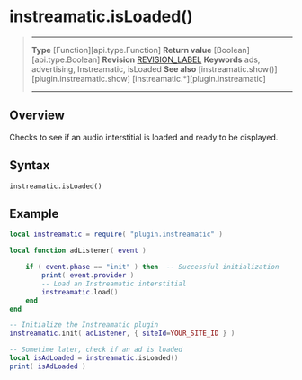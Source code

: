 # instreamatic.isLoaded()

> --------------------- ------------------------------------------------------------------------------------------
> __Type__              [Function][api.type.Function]
> __Return value__      [Boolean][api.type.Boolean]
> __Revision__          [REVISION_LABEL](REVISION_URL)
> __Keywords__          ads, advertising, Instreamatic, isLoaded
> __See also__          [instreamatic.show()][plugin.instreamatic.show]
>						[instreamatic.*][plugin.instreamatic]
> --------------------- ------------------------------------------------------------------------------------------


## Overview

Checks to see if an audio interstitial is loaded and ready to be displayed.


## Syntax

	instreamatic.isLoaded()


## Example

``````lua
local instreamatic = require( "plugin.instreamatic" )

local function adListener( event )

	if ( event.phase == "init" ) then  -- Successful initialization
		print( event.provider )
		-- Load an Instreamatic interstitial
		instreamatic.load()
    end
end

-- Initialize the Instreamatic plugin
instreamatic.init( adListener, { siteId=YOUR_SITE_ID } )

-- Sometime later, check if an ad is loaded
local isAdLoaded = instreamatic.isLoaded()
print( isAdLoaded )
``````
